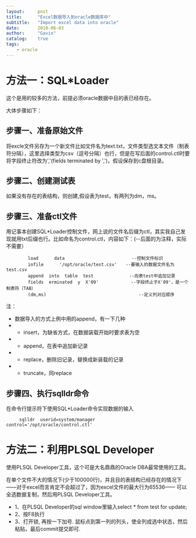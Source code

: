 ```yaml
---
layout:     post
title:      "Excel数据导入到oracle数据库中"
subtitle:   "Import excel data into oracle"
date:       2010-06-03
author:     "Gavin"
catalog:    true
tags:
    - oracle
---
```


# 方法一：SQL*Loader

这个是用的较多的方法，前提必须oracle数据中目的表已经存在。   

大体步骤如下： 

## 步骤一、准备原始文件

将excle文件另存为一个新文件比如文件名为text.txt，文件类型选文本文件（制表符分隔），这里选择类型为csv（逗号分隔）也行，但是在写后面的control.ctl时要将字段终止符改为','(fields      terminated      by      ',')，假设保存到c盘根目录。

## 步骤二、创建测试表

如果没有存在的表结构，则创建,假设表为test，有两列为dm，ms。

## 步骤三、准备ctl文件

用记事本创建SQL*Loader控制文件，网上说的文件名后缀为ctl，其实我自己发现就用txt后缀也行。比如命名为control.ctl，内容如下：(--后面的为注释，实际不需要）   

```
     　　load      data　　　　　　　　　　         --控制文件标识   
     　　infile      '/opt/oracle/test.csv'　　--要输入的数据文件名为test.csv   
     　　append  into  table  test　　　　       --向表test中追加记录   
     　　fields  erminated  y  X'09'　　         --字段终止于X'09'，是一个制表符（TAB）   
     　　(dm,ms)　　                                --定义列对应顺序   
```

注：

* 数据导入的方式上例中用的append，有一下几种
* * insert，为缺省方式，在数据装载开始时要求表为空
* * append，在表中追加新记录
* * replace，删除旧记录，替换成新装载的记录
* * truncate，同replace

## 步骤四、执行sqlldr命令

在命令行提示符下使用SQL*Loader命令实现数据的输入

```
     sqlldr  userid=system/manager    control='/opt/oracle/control.ctl'   
```

# 方法二：利用PLSQL Developer

使用PLSQL  Developer工具，这个可是大名鼎鼎的Oracle DBA最常使用的工具。   

在单个文件不大的情况下(少于100000行)，并且目的表结构已经存在的情况下——对于excel而言肯定不会超过了，因为excel文件的最大行为65536—— 可以全选数据复制，然后用PLSQL  Developer工具。   

* 1、在PLSQL     Developer的sql      window里输入select      *      from      test      for      update;   
* 2、按F8执行   
* 3、打开锁,      再按一下加号.      鼠标点到第一列的列头，使全列成选中状态，然后粘贴，最后commit提交即可.

